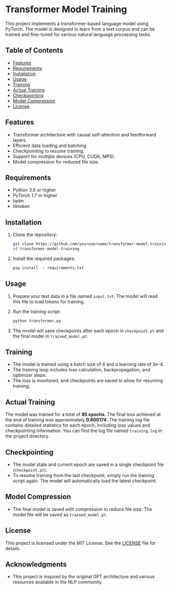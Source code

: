 # Transformer Model Training

This project implements a transformer-based language model using PyTorch. The model is designed to learn from a text corpus and can be trained and fine-tuned for various natural language processing tasks.

## Table of Contents
- [Features](#features)
- [Requirements](#requirements)
- [Installation](#installation)
- [Usage](#usage)
- [Training](#training)
- [Actual Training](#actual-training)
- [Checkpointing](#checkpointing)
- [Model Compression](#model-compression)
- [License](#license)

## Features
- Transformer architecture with causal self-attention and feedforward layers.
- Efficient data loading and batching.
- Checkpointing to resume training.
- Support for multiple devices (CPU, CUDA, MPS).
- Model compression for reduced file size.

## Requirements
- Python 3.6 or higher
- PyTorch 1.7 or higher
- tqdm
- tiktoken

## Installation
1. Clone the repository:
   ```bash
   git clone https://github.com/yourusername/transformer-model-training.git
   cd transformer-model-training
   ```

2. Install the required packages:
   ```bash
   pip install -r requirements.txt
   ```

## Usage
1. Prepare your text data in a file named `input.txt`. The model will read this file to load tokens for training.

2. Run the training script:
   ```bash
   python transformer.py
   ```

3. The model will save checkpoints after each epoch in `checkpoint.pt` and the final model in `trained_model.pt`.

## Training
- The model is trained using a batch size of 4 and a learning rate of 3e-4.
- The training loop includes loss calculation, backpropagation, and optimizer steps.
- The loss is monitored, and checkpoints are saved to allow for resuming training.

## Actual Training
The model was trained for a total of **85 epochs**. The final loss achieved at the end of training was approximately **0.800174**. The training log file contains detailed statistics for each epoch, including loss values and checkpointing information. You can find the log file named `training.log` in the project directory.

## Checkpointing
- The model state and current epoch are saved in a single checkpoint file (`checkpoint.pt`).
- To resume training from the last checkpoint, simply run the training script again. The model will automatically load the latest checkpoint.

## Model Compression
- The final model is saved with compression to reduce file size. The model file will be saved as `trained_model.pt`.

## License
This project is licensed under the MIT License. See the [LICENSE](LICENSE) file for details.

## Acknowledgments
- This project is inspired by the original GPT architecture and various resources available in the NLP community.
